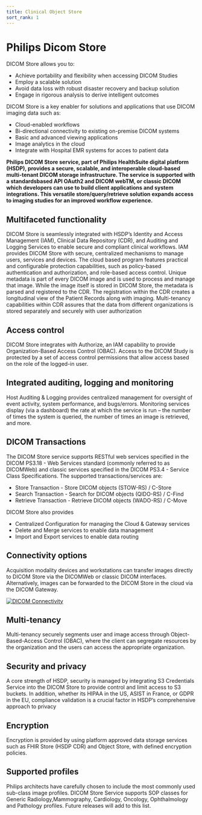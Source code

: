 ```yaml
---
title: Clinical Object Store
sort_rank: 1
---
```


# Philips Dicom Store

DICOM Store allows you to:

* Achieve portability and flexibility when accessing DICOM Studies
* Employ a scalable solution
* Avoid data loss with robust disaster recovery and backup solution
* Engage in rigorous analysis to derive intelligent outcomes

DICOM Store is a key enabler for solutions and applications that use DICOM imaging data such as:

* Cloud-enabled workflows
* Bi-directional connectivity to existing on-premise DICOM systems
* Basic and advanced viewing applications
* Image analytics in the cloud
* Integrate with Hospital EMR systems for acces to patient data

**Philips DICOM Store service, part of Philips HealthSuite digital platform (HSDP), provides a secure, scalable, and interoperable cloud-based multi-tenant DICOM storage infrastructure. The service is supported with a standardsbased API OAuth2 and DICOM webTM, or classic DICOM which developers can use to build client applications and system integrations. This versatile store/query/retrieve solution expands access to imaging studies for an improved workflow experience.**

## Multifaceted functionality

DICOM Store is seamlessly integrated with HSDP’s Identity and Access Management (IAM), Clinical Data Repository (CDR), and Auditing and Logging Services to enable secure and compliant clinical workflows.
IAM provides DICOM Store with secure, centralized mechanisms to manage users, services and devices.
The cloud based program features practical and configurable protection capabilities, such as policy-based authentication and authorization, and role-based access control.
Unique metadata is part of every DICOM image and is used to process and manage that image. While the image itself is stored in DICOM Store, the metadata is parsed and registered to the CDR. The registration within the CDR creates a longitudinal view of the Patient Records along with imaging. Multi-tenancy capabilities within CDR assures that the data from different organizations is stored separately and securely with user authorization

## Access control

DICOM Store integrates with Authorize, an IAM capability to provide Organization-Based Access Control (OBAC). Access to the DICOM Study is protected by a set of access control permissions that allow access based on the role of the logged-in user.

## Integrated auditing, logging and monitoring

Host Auditing & Logging provides centralized management for oversight of event activity, system performance, and bugs/errors. Monitoring services display (via a dashboard) the rate at which the service is run – the number of times the system is queried, the number of times an image is retrieved, and more.

## DICOM Transactions

The DICOM Store service supports RESTful web services specified in the DICOM PS3.18 - Web Services standard (commonly referred to as DICOMWeb) and classic services
specified in the DICOM PS3.4 - Service Class Specifications.
The supported transactions/services are:

* Store Transaction - Store DICOM objects (STOW-RS) / C-Store
* Search Transaction - Search for DICOM objects (QIDO-RS) / C-Find
* Retrieve Transaction - Retrieve DICOM objects (WADO-RS) / C-Move

DICOM Store also provides

* Centralized Configuration for managing the Cloud & Gateway services
* Delete and Merge services to enable data management
* Import and Export services to enable data routing

## Connectivity options

Acquisition modality devices and workstations can transfer images directly to DICOM Store via the DICOMWeb or classic DICOM interfaces. Alternatively, images can be forwarded to the DICOM Store in the cloud via the DICOM Gateway.

[![DICOM Connectivity](/assets/DicomStore.png)](/assets/DicomStore.png)

## Multi-tenancy

Multi-tenancy securely segments user and image access through Object-Based-Access Control (OBAC), where the client can segregate resources by the organization and the users can access the appropriate organization.

## Security and privacy

A core strength of HSDP, security is managed by integrating S3 Credentials Service into the DICOM Store to provide control and limit access to S3 buckets. In addition, whether
its HIPAA in the US, ASIST in France, or GDPR in the EU, compliance validation is a crucial factor in HSDP’s comprehensive approach to privacy

## Encryption

Encryption is provided by using platform approved data storage services such as FHIR Store (HSDP CDR) and Object
Store, with defined encryption policies.

## Supported profiles

Philips architects have carefully chosen to include the most commonly used sub-class image profiles. DICOM Store Service supports SOP classes for Generic Radiology,Mammography, Cardiology, Oncology, Ophthalmology and
Pathology profiles. Future releases will add to this list.

